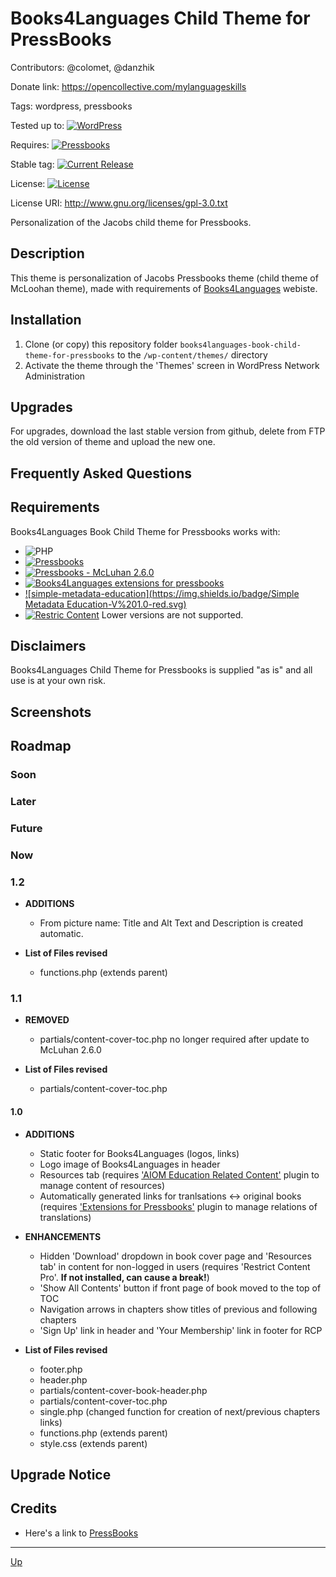 # Books4Languages Child Theme for PressBooks

Contributors: @colomet, @danzhik

Donate link: https://opencollective.com/mylanguageskills

Tags: wordpress, pressbooks

Tested up to: [![WordPress](https://img.shields.io/badge/Wordpress-V%205.1.1-blue.svg)](https://wordpress.org/download/)

Requires:  [![Pressbooks](https://img.shields.io/badge/Pressbooks-V%205.3-red.svg)](https://github.com/pressbooks/pressbooks/releases/tag/5.3)

Stable tag: [![Current Release](https://img.shields.io/github/release/Books4Languages/pressbooks-metadata.svg)](https://github.com/my-language-skills/books4languages-book-child-theme-for-pressbooks/releases/latest/)

License:  [![License](https://img.shields.io/badge/license-GPL--3.0-red.svg)](https://github.com/my-language-skills/all-in-one-metadata/blob/master/LICENSE.txt)

License URI: http://www.gnu.org/licenses/gpl-3.0.txt

Personalization of the Jacobs child theme for Pressbooks.

## Description

This theme is personalization of Jacobs Pressbooks theme (child theme of McLoohan theme), made with requirements of [Books4Languages](https://open.books4languages.com/) webiste. 

## Installation

1. Clone (or copy) this repository folder `books4languages-book-child-theme-for-pressbooks` to the `/wp-content/themes/` directory
1. Activate the theme through the 'Themes' screen in WordPress Network Administration

## Upgrades

For upgrades, download the last stable version from github, delete from FTP the old version of theme and upload the new one.

## Frequently Asked Questions


## Requirements

Books4Languages Book Child Theme for Pressbooks works with:

 * ![PHP](https://img.shields.io/badge/PHP-7.2.X-blue.svg)
 * [![Pressbooks](https://img.shields.io/badge/Pressbooks-V%205.3-red.svg)](https://github.com/pressbooks/pressbooks/releases/tag/5.3)
 * [![Pressbooks - McLuhan 2.6.0](https://img.shields.io/badge/McLuhan-V%202.8.3-red.svg)](https://github.com/pressbooks/pressbooks-book)
  * [![Books4Languages extensions for pressbooks](https://img.shields.io/badge/Pressbooks-V%201.1-red.svg)](https://github.com/my-language-skills/extensions-for-pressbooks/releases/tag/1.1)
  * [![simple-metadata-education](https://img.shields.io/badge/Simple Metadata Education-V%201.0-red.svg)](https://github.com/my-language-skills/simple-metadata-education/releases/tag/1.0)
  * [![Restric Content](https://img.shields.io/badge/RC-V%202.2.3-red.svg)](https://github.com/restrictcontentpro/restrict-content/releases/tag/2.2.3)
 Lower versions are not supported.

## Disclaimers

Books4Languages Child Theme for Pressbooks is supplied "as is" and all use is at your own risk.

## Screenshots

## Roadmap
### Soon

### Later

### Future

### Now
### 1.2
* **ADDITIONS**
	* From picture name:  Title and Alt Text and Description is created automatic.
	
* **List of Files revised**
	* functions.php (extends parent)

### 1.1
* **REMOVED**
	* partials/content-cover-toc.php no longer required after update to McLuhan 2.6.0
	
* **List of Files revised**
	* partials/content-cover-toc.php
	
#### 1.0
* **ADDITIONS**
	* Static footer for Books4Languages (logos, links)
	* Logo image of Books4Languages in header
	* Resources tab (requires ['AIOM Education Related Content'](https://) plugin to manage content of resources)
	* Automatically generated links for tranlsations <-> original books (requires ['Extensions for Pressbooks'](https://) plugin to manage relations of translations)
	
* **ENHANCEMENTS**
	* Hidden 'Download' dropdown in book cover page and 'Resources tab' in content for non-logged in users (requires 'Restrict Content Pro'. **If not installed, can cause a break!**)
	* 'Show All Contents' button if front page of book moved to the top of TOC
	* Navigation arrows in chapters show titles of previous and following chapters
	* 'Sign Up' link in header and 'Your Membership' link in footer for RCP
	
* **List of Files revised**
	* footer.php
	* header.php
	* partials/content-cover-book-header.php
	* partials/content-cover-toc.php
	* single.php (changed function for creation of next/previous chapters links)
	* functions.php (extends parent)
	* style.css (extends parent)


## Upgrade Notice


## Credits

* Here's a link to [PressBooks](https://pressbooks.org/get-involved/ "Your favorite ebook platform")

---
[Up](/README.md)
